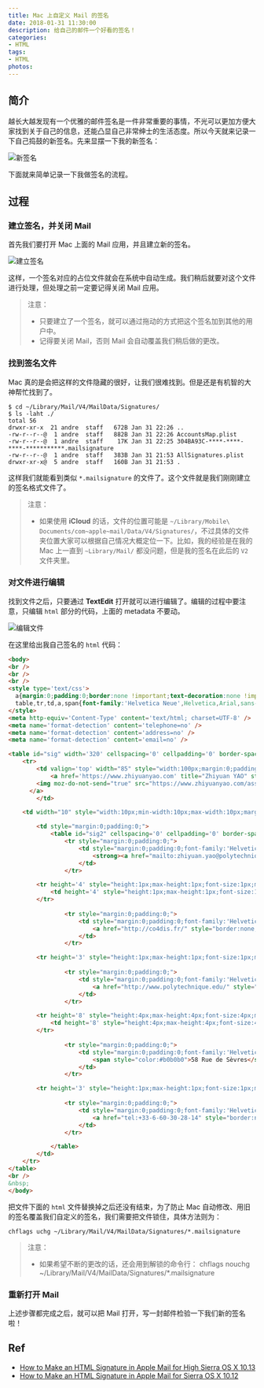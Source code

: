 ```yaml
---
title: Mac 上自定义 Mail 的签名
date: 2018-01-31 11:30:00
description: 给自己的邮件一个好看的签名！
categories:
- HTML
tags:
- HTML
photos:
---
```


## 简介

越长大越发现有一个优雅的邮件签名是一件非常重要的事情，不光可以更加方便大家找到关于自己的信息，还能凸显自己非常绅士的生活态度。所以今天就来记录一下自己捣鼓的新签名。先来显摆一下我的新签名：

![新签名](https://ericyaoj.github.io/assets/images/mac_mail_sign.png)

下面就来简单记录一下我做签名的流程。

## 过程

### 建立签名，并关闭 Mail

首先我们要打开 Mac 上面的 Mail 应用，并且建立新的签名。

![建立签名](http://cloudfront.coneybeare.me/blog/assets/2017-09-30-how-to-make-an-html-signature-in-apple-mail-for-high-sierra-os-x-10-dot-13/2-30235d0ba15f785bfb7340d0109d4b57.jpg)

这样，一个签名对应的占位文件就会在系统中自动生成。我们稍后就要对这个文件进行处理，但处理之前一定要记得关闭 Mail 应用。

> 注意：
> - 只要建立了一个签名，就可以通过拖动的方式把这个签名加到其他的用户中。
> - 记得要关闭 Mail，否则 Mail 会自动覆盖我们稍后做的更改。

### 找到签名文件

Mac 真的是会把这样的文件隐藏的很好，让我们很难找到。但是还是有机智的大神帮忙找到了。

```shell
$ cd ~/Library/Mail/V4/MailData/Signatures/
$ ls -laht ./
total 56
drwxr-xr-x  21 andre  staff   672B Jan 31 22:26 ..
-rw-r--r--@  1 andre  staff   882B Jan 31 22:26 AccountsMap.plist
-rw-r--r--@  1 andre  staff    17K Jan 31 22:25 304BA93C-****-****-****-***********.mailsignature
-rw-r--r--@  1 andre  staff   383B Jan 31 21:53 AllSignatures.plist
drwxr-xr-x@  5 andre  staff   160B Jan 31 21:53 .
```

这样我们就能看到类似 `*.mailsignature` 的文件了。这个文件就是我们刚刚建立的签名格式文件了。

> 注意：
> - 如果使用 **iCloud** 的话，文件的位置可能是 `~/Library/Mobile\ Documents/com~apple~mail/Data/V4/Signatures/`，不过具体的文件夹位置大家可以根据自己情况大概定位一下。比如，我的经验是在我的 Mac 上一直到 `~Library/Mail/` 都没问题，但是我的签名在此后的 `V2` 文件夹里。

### 对文件进行编辑

找到文件之后，只要通过 **TextEdit** 打开就可以进行编辑了。编辑的过程中要注意，只编辑 `html` 部分的代码，上面的 metadata 不要动。

![编辑文件](http://cloudfront.coneybeare.me/blog/assets/2017-09-30-how-to-make-an-html-signature-in-apple-mail-for-high-sierra-os-x-10-dot-13/7-5fd8e01b4d97e8ccadf22801bb6965a5.jpg)

在这里给出我自己签名的 `html` 代码：

```html
<body>
<br />
<br />
<br />
<style type='text/css'>
  a{margin:0;padding:0;border:none !important;text-decoration:none !important;}
  table,tr,td,a,span{font-family:'Helvetica Neue',Helvetica,Arial,sans-serif;}
</style>
<meta http-equiv='Content-Type' content='text/html; charset=UTF-8' />
<meta name='format-detection' content='telephone=no' />
<meta name='format-detection' content='address=no' />
<meta name='format-detection' content='email=no' />

<table id="sig" width='320' cellspacing='0' cellpadding='0' border-spacing='0' style="width:320px;margin:0;padding:0;">
    <tr>
        <td valign='top' width="85" style="width:100px;margin:0;padding:0;vertical-align:top;">
            <a href='https://www.zhiyuanyao.com' title="Zhiyuan YAO" style="border:none;text-decoration:none;">
        <img moz-do-not-send="true" src="https://www.zhiyuanyao.com/assets/images/x_logo_vert.png" alt="Zhiyuan YAO" width='78' height='100' style="border:none;width:78px;height:100px;display:block;">
      </a>
        </td>

    <td width="10" style="width:10px;min-width:10px;max-width:10px;margin:0;padding:0;">&nbsp;</td>

        <td style="margin:0;padding:0;">
            <table id="sig2" cellspacing='0' cellpadding='0' border-spacing='0' style="padding:0;margin:0;font-family:'Helvetica Neue',Helvetica,Arial,sans-serif;font-size:12px;mso-line-height-rule:exactly;line-height:14px;color:#b0b0b0;border-collapse:collapse;-webkit-text-size-adjust:none;">
                <tr style="margin:0;padding:0;">
                    <td style="margin:0;padding:0;font-family:'Helvetica Neue',Helvetica,Arial,sans-serif;white-space:nowrap;">
                        <strong><a href="mailto:zhiyuan.yao@polytechnique.edu " style="border:none;text-decoration:none;color:#049cdb;"><span style="color:#049cdb">Zhiyuan YAO</span></a></strong>
                    </td>
                </tr>

        <tr height='4' style="height:1px;max-height:1px;font-size:1px;mso-line-height-rule:exactly;line-height:1px;">
            <td height='4' style="height:1px;max-height:1px;font-size:1px;mso-line-height-rule:exactly;line-height:1px;">&nbsp;</td>
        </tr>
        
                <tr style="margin:0;padding:0;">
                    <td style="margin:0;padding:0;font-family:'Helvetica Neue',Helvetica,Arial,sans-serif;white-space:nowrap;">
                        <a href="http://co4dis.fr/" style="border:none;text-decoration:none;color:#b0b0b0;"><span style="color:#b0b0b0">Graduate Degree | IoT - Innovation and Management</span></a>
                    </td>
                </tr>

        <tr height='3' style="height:1px;max-height:1px;font-size:1px;mso-line-height-rule:exactly;line-height:1px;"></tr>
        
                <tr style="margin:0;padding:0;">
                    <td style="margin:0;padding:0;font-family:'Helvetica Neue',Helvetica,Arial,sans-serif;white-space:nowrap;">
                        <a href="http://www.polytechnique.edu/" style="border:none;text-decoration:none;color:#b0b0b0;"><span style="color:#b0b0b0">Ecole Polytechnique</span></a>
                    </td>
                </tr>

        <tr height='8' style="height:4px;max-height:4px;font-size:4px;mso-line-height-rule:exactly;line-height:4px;">
            <td height='8' style="height:4px;max-height:4px;font-size:4px;mso-line-height-rule:exactly;line-height:4px;">&nbsp;</td>
        </tr>
        
                <tr style="margin:0;padding:0;">
                    <td style="margin:0;padding:0;font-family:'Helvetica Neue',Helvetica,Arial,sans-serif;white-space:nowrap;">
                        <span style="color:#b0b0b0">58 Rue de Sèvres</span> <span style="color:#e0e0e0">&bull;</span> <span style="color:#b0b0b0">75007 Paris</span> <span style="color:#e0e0e0">&bull;</span> <span style="color:#b0b0b0">FRANCE</span>
                    </td>
                </tr>

        <tr height='3' style="height:1px;max-height:1px;font-size:1px;mso-line-height-rule:exactly;line-height:1px;"></tr>
        
                <tr style="margin:0;padding:0;">
                    <td style="margin:0;padding:0;font-family:'Helvetica Neue',Helvetica,Arial,sans-serif;white-space:nowrap;">
                        <a href="tel:+33-6-60-30-28-14" style="border:none;text-decoration:none;color:#b0b0b0;"><span style="color:#b0b0b0">+33 6 60 30 28 14</span></a> <span style="color:#e0e0e0">&bull;</span> <a href="https://www.zhiyuanyao.com" style="border:none;text-decoration:none;color:#b0b0b0;"><span style="color:#b0b0b0">zhiyuanyao.com</span></a>
                    </td>
                </tr>

            </table>
        </td>
    </tr>
</table>
<br />
&nbsp;
</body>
```

把文件下面的 `html` 文件替换掉之后还没有结束，为了防止 Mac 自动修改、用旧的签名覆盖我们自定义的签名，我们需要把文件锁住，具体方法则为：

```shell
chflags uchg ~/Library/Mail/V4/MailData/Signatures/*.mailsignature
```

> 注意：
> - 如果希望不断的更改的话，还会用到解锁的命令行：
>       chflags nouchg ~/Library/Mail/V4/MailData/Signatures/*.mailsignature

### 重新打开 Mail

上述步骤都完成之后，就可以把 Mail 打开，写一封邮件检验一下我们新的签名啦！

## Ref
- [How to Make an HTML Signature in Apple Mail for High Sierra OS X 10.13](http://matt.coneybeare.me/how-to-make-an-html-signature-in-apple-mail-for-high-sierra-os-x-10-dot-13/)
- [How to Make an HTML Signature in Apple Mail for Sierra OS X 10.12](http://matt.coneybeare.me/how-to-make-an-html-signature-in-apple-mail-for-sierra-os-x-10-dot-12/)